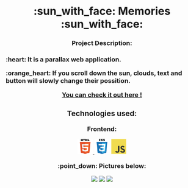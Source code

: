 <h1 align="center"> :sun_with_face: Memories :sun_with_face:</h1>
<h3 align="center">Project Description: <h3/>
  
  <div>
  <p>:heart: It is a parallax web application.</p>
  <p>:orange_heart: If you scroll down the sun, clouds, text and button will slowly change their possition.</p>
   <p align="center">
    <a href="https://festive-kilby-f2b9dc.netlify.app/" target="_blank" rel="noreferrer">You can check it out here !</a>
    </p>
  </div>
  
  
  <div align="center">
    <h3 align:"center">Technologies used:</h3>
    <p>Frontend:</p>
<a href="https://www.w3.org/html/" target="_blank" rel="noreferrer"> <img src="https://raw.githubusercontent.com/devicons/devicon/master/icons/html5/html5-original-wordmark.svg" alt="html5" width="40" height="40"/>
  <a href="https://www.w3schools.com/css/" target="_blank" rel="noreferrer"> <img src="https://raw.githubusercontent.com/devicons/devicon/master/icons/css3/css3-original-wordmark.svg" alt="css3" width="40" height="40"></a>
  <a href="https://developer.mozilla.org/en-US/docs/Web/JavaScript" target="_blank" rel="noreferrer"> <img src="https://raw.githubusercontent.com/devicons/devicon/master/icons/javascript/javascript-original.svg" alt="javascript" width="40" height="40"/> </a>
  </div>
<div align="center" style="gap: 100px;">
  <p>:point_down: Pictures below: </p>
  <img src="https://user-images.githubusercontent.com/86423309/166220845-f8f16abd-a50f-4a1a-83c9-54d9a5cc38cf.png" width="750">
  <img src="https://user-images.githubusercontent.com/86423309/166220907-bb8ffeaa-46b0-44f9-b4c2-fd704c9dbeeb.png" width="750">
  <img src="https://user-images.githubusercontent.com/86423309/166220952-f653e2a4-85a7-4f1c-9deb-61a3adb60c06.png" width="750">
</div>




